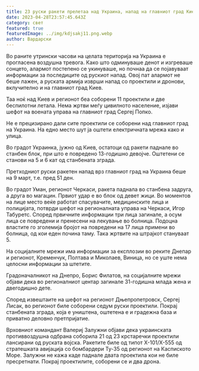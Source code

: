 ```yaml
---
title: 23 руски ракети прелетаа над Украина, напад на главниот град Киев
date: 2023-04-28T23:57:45.643Z
category: свет
featured: true
featuredImage: ../img/kdjsakj11.png.webp
author: Вардарски
---
```


Во раните утрински часови на целата територија на Украина е прогласена воздушна тревога. Како што одминуваше денот и изгреваше сонцето, алармот постепено се укинуваше, но почнаа да се појавуваат информации за последиците од рускиот напад. Овој пат алармот не беше лажен, а руската армија изврши напад со проектили и дронови, вклучително и на главниот град Киев.

Таа ноќ над Киев и регионот беа соборени 11 проектили и две беспилотни летала. Нема жртви меѓу цивилното население, изјави шефот на воената управа на главниот град Сергеј Попко.

Не е прецизирано дали сите проектили се соборени над главниот град на Украина. На едно место шут ја оштети електричната мрежа како и улица.

Во градот Украинка, јужно од Киев, остатоци од ракети паднале во станбен блок, при што е повредено 13-годишно девојче. Оштетени се станови на 5 и 6 кат од станбената зграда.

Претходниот руски ракетен напад врз главниот град на Украина беше на 9 март, т.е. пред 51 ден.

Во градот Уман, регионот Черкаси, ракета паднала во станбена задруга, а друга во магацин. Првиот удар е во блок од девет жици. Во моментов на лице место веќе работат спасувачите, медицинските лица и полицијата, потврди шефот на регионалната управа на Черкаси, Игор Табуретс. Според првичните информации три лица загинале, а осум лица се повредени и пренесени на лекување во болница. Подоцна властите го зголемија бројот на повредени на 17 лица примени во болница, од кои еден почина таму. Така жртвите на штрајкот стануваат 5.

На социјалните мрежи има информации за експлозии во реките Днепар и регионот, Кременчук, Полтава и Миколаев, Виница, но се уште нема целосни информации за штетите.

Градоначалникот на Днепро, Борис Филатов, на социјалните мрежи објави дека во регионалниот центар загинале 31-годишна млада жена и двегодишно дете.

Според извештаите на шефот на регионот Дњепропетровск, Сергеј Лисак, во регионот биле соборени седум руски проектили. Покрај станбената зграда, која е уништена, оштетена е и градежна база и приватно деловно претпријатие.

Врховниот командант Валериј Залужни објави дека украинската противвоздушна одбрана соборила 21 од 23 крстаречки проектили лансирани од руската војска. Ракетите биле од типот Х-101/Х-555 од стратешката авијација со бомбардери Ту-35 од регионот на Каспиското Море. Залужни не кажа каде паднале двата проектила кои не биле пресретнати. Покрај проектилите, соборени се и два дрона.
